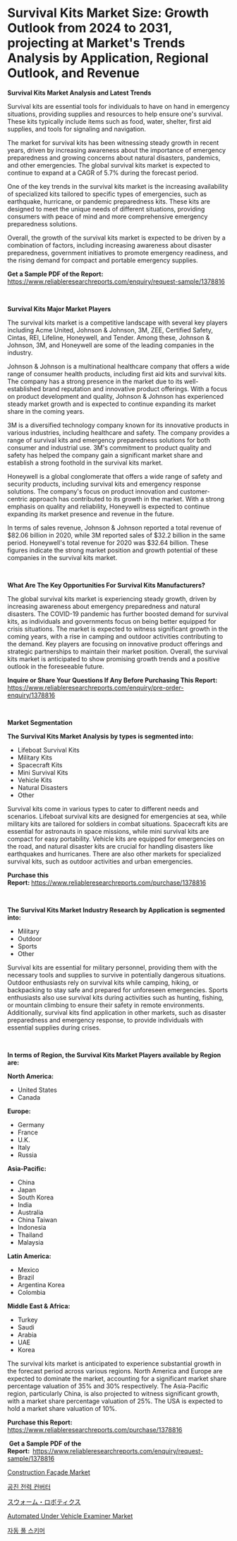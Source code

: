 <p><h1>Survival Kits Market Size: Growth Outlook from 2024 to 2031, projecting at Market's Trends Analysis by Application, Regional Outlook, and Revenue</h1></p><p><strong>Survival Kits Market Analysis and Latest Trends</strong></p>
<p><p>Survival kits are essential tools for individuals to have on hand in emergency situations, providing supplies and resources to help ensure one's survival. These kits typically include items such as food, water, shelter, first aid supplies, and tools for signaling and navigation.</p><p>The market for survival kits has been witnessing steady growth in recent years, driven by increasing awareness about the importance of emergency preparedness and growing concerns about natural disasters, pandemics, and other emergencies. The global survival kits market is expected to continue to expand at a CAGR of 5.7% during the forecast period.</p><p>One of the key trends in the survival kits market is the increasing availability of specialized kits tailored to specific types of emergencies, such as earthquake, hurricane, or pandemic preparedness kits. These kits are designed to meet the unique needs of different situations, providing consumers with peace of mind and more comprehensive emergency preparedness solutions.</p><p>Overall, the growth of the survival kits market is expected to be driven by a combination of factors, including increasing awareness about disaster preparedness, government initiatives to promote emergency readiness, and the rising demand for compact and portable emergency supplies.</p></p>
<p><strong>Get a Sample PDF of the Report:&nbsp;</strong> <a href="https://www.reliableresearchreports.com/enquiry/request-sample/1378816">https://www.reliableresearchreports.com/enquiry/request-sample/1378816</a></p>
<p>&nbsp;</p>
<p><strong>Survival Kits Major Market Players</strong></p>
<p><p>The survival kits market is a competitive landscape with several key players including Acme United, Johnson & Johnson, 3M, ZEE, Certified Safety, Cintas, REI, Lifeline, Honeywell, and Tender. Among these, Johnson & Johnson, 3M, and Honeywell are some of the leading companies in the industry.</p><p>Johnson & Johnson is a multinational healthcare company that offers a wide range of consumer health products, including first aid kits and survival kits. The company has a strong presence in the market due to its well-established brand reputation and innovative product offerings. With a focus on product development and quality, Johnson & Johnson has experienced steady market growth and is expected to continue expanding its market share in the coming years.</p><p>3M is a diversified technology company known for its innovative products in various industries, including healthcare and safety. The company provides a range of survival kits and emergency preparedness solutions for both consumer and industrial use. 3M's commitment to product quality and safety has helped the company gain a significant market share and establish a strong foothold in the survival kits market.</p><p>Honeywell is a global conglomerate that offers a wide range of safety and security products, including survival kits and emergency response solutions. The company's focus on product innovation and customer-centric approach has contributed to its growth in the market. With a strong emphasis on quality and reliability, Honeywell is expected to continue expanding its market presence and revenue in the future.</p><p>In terms of sales revenue, Johnson & Johnson reported a total revenue of $82.06 billion in 2020, while 3M reported sales of $32.2 billion in the same period. Honeywell's total revenue for 2020 was $32.64 billion. These figures indicate the strong market position and growth potential of these companies in the survival kits market.</p></p>
<p>&nbsp;</p>
<p><strong>What Are The Key Opportunities For Survival Kits Manufacturers?</strong></p>
<p><p>The global survival kits market is experiencing steady growth, driven by increasing awareness about emergency preparedness and natural disasters. The COVID-19 pandemic has further boosted demand for survival kits, as individuals and governments focus on being better equipped for crisis situations. The market is expected to witness significant growth in the coming years, with a rise in camping and outdoor activities contributing to the demand. Key players are focusing on innovative product offerings and strategic partnerships to maintain their market position. Overall, the survival kits market is anticipated to show promising growth trends and a positive outlook in the foreseeable future.</p></p>
<p><strong>Inquire or Share Your Questions If Any Before Purchasing This Report:</strong> <a href="https://www.reliableresearchreports.com/enquiry/pre-order-enquiry/1378816">https://www.reliableresearchreports.com/enquiry/pre-order-enquiry/1378816</a></p>
<p>&nbsp;</p>
<p><strong>Market Segmentation</strong></p>
<p><strong>The Survival Kits Market Analysis by types is segmented into:</strong></p>
<p><ul><li>Lifeboat Survival Kits</li><li>Military Kits</li><li>Spacecraft Kits</li><li>Mini Survival Kits</li><li>Vehicle Kits</li><li>Natural Disasters</li><li>Other</li></ul></p>
<p><p>Survival kits come in various types to cater to different needs and scenarios. Lifeboat survival kits are designed for emergencies at sea, while military kits are tailored for soldiers in combat situations. Spacecraft kits are essential for astronauts in space missions, while mini survival kits are compact for easy portability. Vehicle kits are equipped for emergencies on the road, and natural disaster kits are crucial for handling disasters like earthquakes and hurricanes. There are also other markets for specialized survival kits, such as outdoor activities and urban emergencies.</p></p>
<p><strong>Purchase this Report:&nbsp;</strong><a href="https://www.reliableresearchreports.com/purchase/1378816">https://www.reliableresearchreports.com/purchase/1378816</a></p>
<p>&nbsp;</p>
<p><strong>The Survival Kits Market Industry Research by Application is segmented into:</strong></p>
<p><ul><li>Military</li><li>Outdoor</li><li>Sports</li><li>Other</li></ul></p>
<p><p>Survival kits are essential for military personnel, providing them with the necessary tools and supplies to survive in potentially dangerous situations. Outdoor enthusiasts rely on survival kits while camping, hiking, or backpacking to stay safe and prepared for unforeseen emergencies. Sports enthusiasts also use survival kits during activities such as hunting, fishing, or mountain climbing to ensure their safety in remote environments. Additionally, survival kits find application in other markets, such as disaster preparedness and emergency response, to provide individuals with essential supplies during crises.</p></p>
<p>&nbsp;</p>
<p><strong>In terms of Region, the Survival Kits Market Players available by Region are:</strong></p>
<p>
    <p> <strong> North America: </strong>
        <ul>
            <li>United States</li>
            <li>Canada</li>
        </ul>
        </p> 
    <p> <strong> Europe: </strong>
        <ul>
            <li>Germany</li>
            <li>France</li>
            <li>U.K.</li>
            <li>Italy</li>
            <li>Russia</li>
        </ul>
        </p> 
    <p> <strong> Asia-Pacific: </strong>
        <ul>
            <li>China</li>
            <li>Japan</li>
            <li>South Korea</li>
            <li>India</li>
            <li>Australia</li>
            <li>China Taiwan</li>
            <li>Indonesia</li>
            <li>Thailand</li>
            <li>Malaysia</li>
        </ul>
        </p> 
    <p> <strong> Latin America: </strong>
        <ul>
            <li>Mexico</li>
            <li>Brazil</li>
            <li>Argentina Korea</li>
            <li>Colombia</li>
        </ul>
        </p> 
    <p> <strong> Middle East & Africa: </strong>
        <ul>
            <li>Turkey</li>
            <li>Saudi</li>
            <li>Arabia</li>
            <li>UAE</li>
            <li>Korea</li>
        </ul>
    </p>
    </p>
<p><p>The survival kits market is anticipated to experience substantial growth in the forecast period across various regions. North America and Europe are expected to dominate the market, accounting for a significant market share percentage valuation of 35% and 30% respectively. The Asia-Pacific region, particularly China, is also projected to witness significant growth, with a market share percentage valuation of 25%. The USA is expected to hold a market share valuation of 10%.</p></p>
<p><strong>Purchase this Report: </strong><a href="https://www.reliableresearchreports.com/purchase/1378816">https://www.reliableresearchreports.com/purchase/1378816</a></p>
<p>&nbsp;<strong>Get a Sample PDF of the Report:&nbsp;&nbsp;</strong><a href="https://www.reliableresearchreports.com/enquiry/request-sample/1378816">https://www.reliableresearchreports.com/enquiry/request-sample/1378816</a></p>
<p><strong></strong></p>
<p><p><a href="https://issuu.com/reportprime-2/docs/construction-facade-market-size-2030.pptx">Construction Façade Market</a></p><p><a href="https://medium.com/@moulafa/%EB%8B%A4%EC%9D%8C%EC%9D%80-%ED%95%9C%EA%B5%AD%EC%96%B4%EB%A1%9C-%EB%B2%88%EC%97%AD-%EB%90%9C-%EB%AC%B8%EC%9E%A5%EC%9E%85%EB%8B%88%EB%8B%A4-2024-2031-%EB%85%84%EA%B9%8C%EC%A7%80-%EC%98%88%EC%B8%A1%EB%90%9C-%EA%B3%B5%EC%A7%84-%ED%8C%8C%EC%9B%8C-%EC%BB%A8%EB%B2%84%ED%84%B0-%EC%8B%9C%EC%9E%A5-%EB%8F%99%ED%96%A5-%EB%B0%8F-%EC%8B%9C%EC%9E%A5-%EB%B6%84%EC%84%9D-040dbad5a5b6">공진 전력 컨버터</a></p><p><a href="https://medium.com/@maudward1907/%E3%82%B9%E3%82%A6%E3%82%A9%E3%83%BC%E3%83%A0%E3%83%AD%E3%83%9C%E3%83%86%E3%82%A3%E3%82%AF%E3%82%B9%E5%B8%82%E5%A0%B4%E5%B1%95%E6%9C%9B-%E6%A5%AD%E7%95%8C%E6%A6%82%E8%A6%81%E3%81%A8%E4%BA%88%E6%B8%AC-2024%E5%B9%B4%E3%81%8B%E3%82%892031%E5%B9%B4-1fb999f55d9d">スウォーム・ロボティクス</a></p><p><a href="https://issuu.com/reportprime-2/docs/automated-under-vehicle-examiner-market-size-2030.">Automated Under Vehicle Examiner Market</a></p><p><a href="https://medium.com/@darianswift1922_33282/%EC%9E%90%EB%8F%99-%ED%92%80-%EC%8A%A4%ED%82%A4%EB%A8%B8-%EC%8B%9C%EC%9E%A5-%EC%A0%90%EC%9C%A0%EC%9C%A8-%EC%A7%84%ED%99%94-%EB%B0%8F-%EC%8B%9C%EC%9E%A5-%EC%84%B1%EC%9E%A5-%ED%8A%B8%EB%A0%8C%EB%93%9C-2024-2031-08233e71448c">자동 풀 스키머</a></p></p>